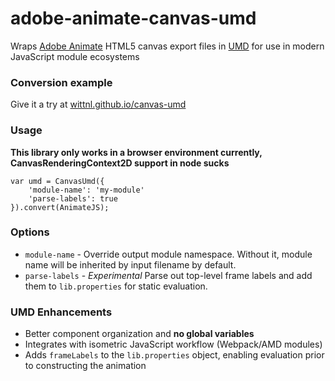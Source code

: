 # adobe-animate-canvas-umd

Wraps [Adobe Animate](https://www.adobe.com/products/animate.html) HTML5 canvas export files in [UMD](https://github.com/umdjs/umd) for use in modern JavaScript module ecosystems

### Conversion example

Give it a try at [wittnl.github.io/canvas-umd](//wittnl.github.io/canvas-umd/)

### Usage

**This library only works in a browser environment currently, CanvasRenderingContext2D support in node sucks**
```
var umd = CanvasUmd({ 
    'module-name': 'my-module'
    'parse-labels': true
}).convert(AnimateJS);
```

### Options

* `module-name` - Override output module namespace. Without it, module name will be inherited by input filename by default.
* `parse-labels` - *Experimental* Parse out top-level frame labels and add them to `lib.properties` for static evaluation.

### UMD Enhancements

* Better component organization and **no global variables**
* Integrates with isometric JavaScript workflow (Webpack/AMD modules)
* Adds `frameLabels` to the `lib.properties` object, enabling evaluation prior to constructing the animation
